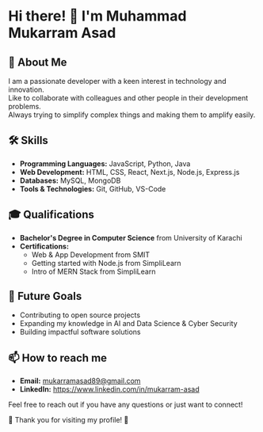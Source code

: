 # Hi there! 👋 I'm Muhammad Mukarram Asad

## 🚀 About Me
I am a passionate developer with a keen interest in technology and innovation.  
Like to collaborate with colleagues and other people in their development problems.  
Always trying to simplify complex things and making them to amplify easily.

## 🛠 Skills
- **Programming Languages:** JavaScript, Python, Java
- **Web Development:** HTML, CSS, React, Next.js, Node.js, Express.js
- **Databases:** MySQL, MongoDB
- **Tools & Technologies:** Git, GitHub, VS-Code

## 🎓 Qualifications
- **Bachelor's Degree in Computer Science** from University of Karachi
- **Certifications:**
  - Web & App Development from SMIT
  - Getting started with Node.js from SimpliLearn  
  - Intro of MERN Stack from SimpliLearn

## 🎯 Future Goals
- Contributing to open source projects
- Expanding my knowledge in AI and Data Science & Cyber Security
- Building impactful software solutions

## 📫 How to reach me
- **Email:** mukarramasad89@gmail.com
- **LinkedIn:** https://www.linkedin.com/in/mukarram-asad

Feel free to reach out if you have any questions or just want to connect!

🌟 Thank you for visiting my profile! 🌟
